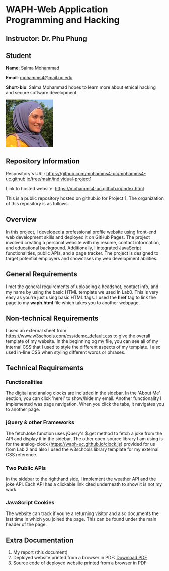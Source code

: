 # WAPH-Web Application Programming and Hacking

## Instructor: Dr. Phu Phung

## Student

**Name**: Salma Mohammad

**Email**: mohamms4@mail.uc.edu

**Short-bio**: Salma Mohammad hopes to learn more about ethical hacking and secure software development. 

<img src="headshot.jpg" style="width: 150px; height: 150px;">

## Repository Information

Respository's URL: https://github.com/mohamms4-uc/mohamms4-uc.github.io/tree/main/individual-project1

Link to hosted website: https://mohamms4-uc.github.io/index.html

This is a public repository hosted on github.io for Project 1. The organization of this repository is as follows.


## Overview

In this project, I developed a professional profile website using front-end web development skills and deployed it on GitHub Pages. The project involved creating a personal website with my resume, contact information, and educational background. Additionally, I integrated JavaScript functionalities, public APIs, and a page tracker. The project is designed to target potential employers and showcases my web development abilities.

## General Requirements

I met the general requirements of uploading a headshot, contact info, and my name by using the basic HTML template we used in Lab0. This is very easy as you're just using basic HTML tags. I used the **href** tag to link the page to my **waph.html** file which takes you to another webpage. 

## Non-technical Requirements

I used an external sheet from https://www.w3schools.com/css/demo_default.css to give the overall template of my website. In the beginning og my file, you can see all of my internal CSS that I used to style the different aspects of my template. I also used in-line CSS when styling different words or phrases.

## Technical Requirements

### Functionalities
The digital and analog clocks are included in the sidebar. In the 'About Me' section, you can click 'here!' to show/hide my email. Another functionality I implemented was page navigation. When you click the tabs, it navigates you to another page.

### jQuery & other Frameworks
The fetchJoke function uses jQuery's $.get method to fetch a joke from the API and display it in the sidebar. The other open-source library I am using is for the analog-clock (https://waph-uc.github.io/clock.js) provided for us from Lab 2 and also I used the w3schools library template for my external CSS reference. 

### Two Public APIs
In the sidebar to the righthand side, I implement the weather API and the joke API. Each API has a clickable link cited underneath to show it is not my work. 

### JavaScript Cookies
The website can track if you're a returning visitor and also documents the last time in which you joined the page. This can be found under the main header of the page. 

## Extra Documentation
1. My report (this document)
2. Deployed website printed from a browser in PDF: [Download PDF](deployed-website.pdf)
3. Source code of deployed website printed from a browser in PDF: 
